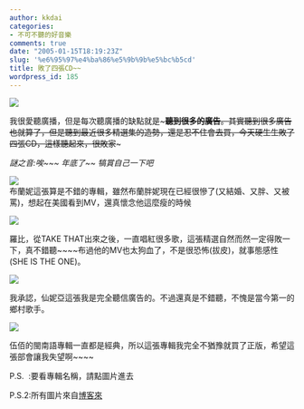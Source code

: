 ```yaml
---
author: kkdai
categories:
- 不可不聽的好音樂
comments: true
date: "2005-01-15T18:19:23Z"
slug: '%e6%95%97%e4%ba%86%e5%9b%9b%e5%bc%b5cd'
title: 敗了四張CD~~
wordpress_id: 185
---
```


[![](http://images.google.com.tw/images?q=tbn:QlMIFX3BFXsJ:www.ebjet.com/card/media/jpg/976247121.jpg)](http://images.google.com.tw/imgres?imgurl=http://www.ebjet.com/card/media/jpg/976247121.jpg&imgrefurl=http://www.ebjet.com/card/submit.php%3Fcardid%3D957&h=550&w=550&sz=54&tbnid=QlMIFX3BFXsJ:&tbnh=130&tbnw=130&start=15&prev=/images%3Fq%3D%25E6%2595%2597%25E5%25AE%25B6%26hl%3Dzh-TW%26lr%3D)

我很愛聽廣播，但是每次聽廣播的缺點就是~~~**聽到很多的廣告**。其實聽到很多廣告也就算了，但是聽到最近很多精選集的造勢，還是忍不住會去買，今天硬生生敗了四張CD，這樣聽起來，很敗家~~~

_謎之音:唉~~~ 年底了~~ 犒賞自己一下吧_

[![](http://addons.books.com.tw/G/D02/6/D020011456.jpg)](http://www.books.com.tw/exep/prod/dvd/dvdfile.php?item=D020011456)  
布蘭妮這張算是不錯的專輯，雖然布蘭胖妮現在已經很慘了(又結婚、又胖、又被罵)，想起在美國看到MV，還真懷念他這麼瘦的時候

[![](http://addons.books.com.tw/G/7/0020099857.jpg)](http://www.books.com.tw/exep/cdfile.php?item=0020099857)

羅比，從TAKE THAT出來之後，一直唱紅很多歌，這張精選自然而然一定得敗一下，真不錯聽~~~~布過他的MV也太狗血了，不是很恐怖(拔皮)，就事態感性(SHE IS THE ONE)。

[![](http://addons.books.com.tw/G/0/0020099160.jpg)](http://www.books.com.tw/exep/cdfile.php?item=0020099160)

我承認，仙妮亞這張我是完全聽信廣告的。不過還真是不錯聽，不愧是當今第一的鄉村歌手。

[![](http://addons.books.com.tw/G/4/0020100104.jpg)](http://www.books.com.tw/exep/cdfile.php?item=0020100104)

伍佰的閩南語專輯一直都是經典，所以這張專輯我完全不猶豫就買了正版，希望這張部會讓我失望啊~~~~

P.S.  :要看專輯名稱，請點圖片進去

P.S.2:所有圖片來自[博客來 ](http://www.books.com.tw/)
